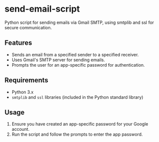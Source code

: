 # send-email-script
Python script for sending emails via Gmail SMTP, using smtplib and ssl for secure communication.

## Features
- Sends an email from a specified sender to a specified receiver.
- Uses Gmail's SMTP server for sending emails.
- Prompts the user for an app-specific password for authentication.

## Requirements
- Python 3.x
- `smtplib` and `ssl` libraries (included in the Python standard library)

## Usage

1. Ensure you have created an app-specific password for your Google account.
2. Run the script and follow the prompts to enter the app password.
